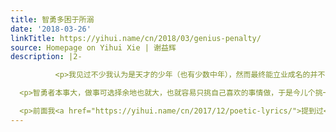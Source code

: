 ```yaml
---
title: 智勇多困于所溺
date: '2018-03-26'
linkTitle: https://yihui.name/cn/2018/03/genius-penalty/
source: Homepage on Yihui Xie | 谢益辉
description: |2-

          <p>我见过不少我认为是天才的少年（也有少数中年），然而最终能立业成名的并不多，一身才华多归于寂寥无名。相反，那些能立业成名的，并非真有很高的天资。一方面，这大概是魏征总结的“善始者繁、克终者寡”的普遍现象；另一方面，可能也是欧阳修所说的“智勇多困于所溺”。</p>

  <p>智勇者本事大，做事可选择余地也就大，也就容易只挑自己喜欢的事情做，于是今儿个挑一件，明儿个挑一件，啥事也做不彻底。反倒是庸人没有选择，于是只能一根筋做到底，不管你自己喜欢不喜欢，倒把事情做完了。</p>

  <p>前面我<a href="https://yihui.name/cn/2017/12/poetic-lyrics/">提到过</a>许冠杰的《天才白痴梦》，里面有一句“寻乐不堪苦困、未识苦与乐同”，我曾暗自揣度这句话，觉得颇有智慧。苦与乐常相伴相生；寻乐之时，苦也常就在不远处。譬如你看<a href="https://yufree.cn/cn/2018/03/08/back2/">于淼大人玩游戏</a>，又譬如 <a href="https://purrple.cat/blog/2018/0
---
```

